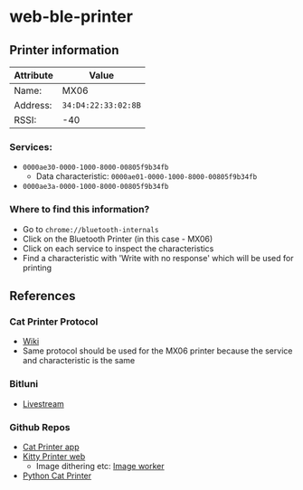 # web-ble-printer

## Printer information

| Attribute | Value |
| --- | --- |
| Name: | MX06|
| Address: | `34:D4:22:33:02:8B` |
| RSSI: | -40 |

### Services:
* `0000ae30-0000-1000-8000-00805f9b34fb`
    * Data characteristic: `0000ae01-0000-1000-8000-00805f9b34fb`
* `0000ae3a-0000-1000-8000-00805f9b34fb`

### Where to find this information?
* Go to `chrome://bluetooth-internals`
* Click on the Bluetooth Printer (in this case - MX06)
* Click on each service to inspect the characteristics
* Find a characteristic with 'Write with no response' which will be used for printing

## References

### Cat Printer Protocol
* [Wiki](https://github.com/fulda1/Thermal_Printer/wiki/Cat-printer-protocol)
* Same protocol should be used for the MX06 printer because the service and characteristic is the same

### Bitluni
* [Livestream](https://www.youtube.com/watch?v=Co0IVvGF0jY&ab_channel=bitlunilive)

### Github Repos
* [Cat Printer app](https://github.com/NaitLee/Cat-Printer)
* [Kitty Printer web](https://github.com/NaitLee/kitty-printer)
    * Image dithering etc: [Image worker](https://github.com/NaitLee/kitty-printer/blob/main/static/image_worker.js)
* [Python Cat Printer](https://github.com/WerWolv/PythonCatPrinter/blob/master/pattern/print.py)